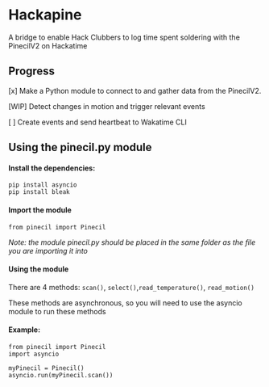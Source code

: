 # Hackapine

A bridge to enable Hack Clubbers to log time spent soldering with the PinecilV2 on Hackatime

## Progress

[x] Make a Python module to connect to and gather data from the PinecilV2.

[WIP] Detect changes in motion and trigger relevant events

[ ] Create events and send heartbeat to Wakatime CLI

## Using the pinecil.py module

#### Install the dependencies:
```
pip install asyncio
pip install bleak
```

#### Import the module
```
from pinecil import Pinecil
```

*Note: the module pinecil.py should be placed in the same folder as the file you are importing it into*

#### Using the module

There are 4 methods: ```scan()```, ```select()```,```read_temperature()```, ```read_motion()```

These methods are asynchronous, so you will need to use the asyncio module to run these methods

#### Example:
```
from pinecil import Pinecil
import asyncio

myPinecil = Pinecil()
asyncio.run(myPinecil.scan())
